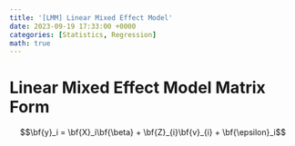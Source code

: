 ```yaml
---
title: '[LMM] Linear Mixed Effect Model'
date: 2023-09-19 17:33:00 +0000
categories: [Statistics, Regression]
math: true
---
```


# Linear Mixed Effect Model Matrix Form
$$\bf{y}_i = \bf{X}_i\bf{\beta} + \bf{Z}_{i}\bf{v}_{i} + \bf{\epsilon}_i$$
